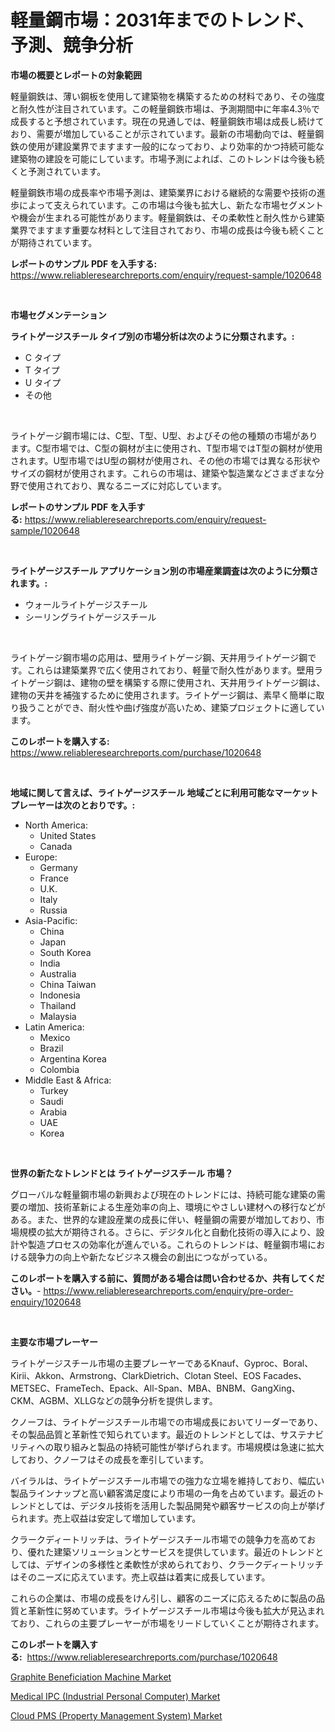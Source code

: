 <p><h1>軽量鋼市場：2031年までのトレンド、予測、競争分析</h1></p><p><strong>市場の概要とレポートの対象範囲</strong></p>
<p><p>軽量鋼鉄は、薄い鋼板を使用して建築物を構築するための材料であり、その強度と耐久性が注目されています。この軽量鋼鉄市場は、予測期間中に年率4.3％で成長すると予想されています。現在の見通しでは、軽量鋼鉄市場は成長し続けており、需要が増加していることが示されています。最新の市場動向では、軽量鋼鉄の使用が建設業界でますます一般的になっており、より効率的かつ持続可能な建築物の建設を可能にしています。市場予測によれば、このトレンドは今後も続くと予測されています。</p><p>軽量鋼鉄市場の成長率や市場予測は、建築業界における継続的な需要や技術の進歩によって支えられています。この市場は今後も拡大し、新たな市場セグメントや機会が生まれる可能性があります。軽量鋼鉄は、その柔軟性と耐久性から建築業界でますます重要な材料として注目されており、市場の成長は今後も続くことが期待されています。</p></p>
<p><strong>レポートのサンプル PDF を入手する:</strong> <a href="https://www.reliableresearchreports.com/enquiry/request-sample/1020648">https://www.reliableresearchreports.com/enquiry/request-sample/1020648</a></p>
<p>&nbsp;</p>
<p><strong>市場セグメンテーション</strong></p>
<p><strong>ライトゲージスチール タイプ別の市場分析は次のように分類されます。:</strong></p>
<p><ul><li>C タイプ</li><li>T タイプ</li><li>U タイプ</li><li>その他</li></ul></p>
<p>&nbsp;</p>
<p><p>ライトゲージ鋼市場には、C型、T型、U型、およびその他の種類の市場があります。C型市場では、C型の鋼材が主に使用され、T型市場ではT型の鋼材が使用されます。U型市場ではU型の鋼材が使用され、その他の市場では異なる形状やサイズの鋼材が使用されます。これらの市場は、建築や製造業などさまざまな分野で使用されており、異なるニーズに対応しています。</p></p>
<p><strong>レポートのサンプル PDF を入手する:</strong>&nbsp;<a href="https://www.reliableresearchreports.com/enquiry/request-sample/1020648">https://www.reliableresearchreports.com/enquiry/request-sample/1020648</a></p>
<p>&nbsp;</p>
<p><strong> ライトゲージスチール アプリケーション別の市場産業調査は次のように分類されます。:</strong></p>
<p><ul><li>ウォールライトゲージスチール</li><li>シーリングライトゲージスチール</li></ul></p>
<p>&nbsp;</p>
<p><p>ライトゲージ鋼市場の応用は、壁用ライトゲージ鋼、天井用ライトゲージ鋼です。これらは建築業界で広く使用されており、軽量で耐久性があります。壁用ライトゲージ鋼は、建物の壁を構築する際に使用され、天井用ライトゲージ鋼は、建物の天井を補強するために使用されます。ライトゲージ鋼は、素早く簡単に取り扱うことができ、耐火性や曲げ強度が高いため、建築プロジェクトに適しています。</p></p>
<p><strong>このレポートを購入する:</strong>&nbsp; <a href="https://www.reliableresearchreports.com/purchase/1020648">https://www.reliableresearchreports.com/purchase/1020648</a></p>
<p>&nbsp;</p>
<p><strong>地域に関して言えば、ライトゲージスチール 地域ごとに利用可能なマーケットプレーヤーは次のとおりです。:</strong></p>
<p><ul>
    <li>
        North America:
        <ul>
            <li>United States</li>
            <li>Canada</li>
        </ul>
    </li>
    <li>
        Europe:
        <ul>
            <li>Germany</li>
            <li>France</li>
            <li>U.K.</li>
            <li>Italy</li>
            <li>Russia</li>
        </ul>
    </li>
    <li>
        Asia-Pacific:
        <ul>
            <li>China</li>
            <li>Japan</li>
            <li>South Korea</li>
            <li>India</li>
            <li>Australia</li>
            <li>China Taiwan</li>
            <li>Indonesia</li>
            <li>Thailand</li>
            <li>Malaysia</li>
        </ul>
    </li>
    <li>
        Latin America:
        <ul>
            <li>Mexico</li>
            <li>Brazil</li>
            <li>Argentina Korea</li>
            <li>Colombia</li>
        </ul>
    </li>
    <li>
        Middle East & Africa:
        <ul>
            <li>Turkey</li>
            <li>Saudi</li>
            <li>Arabia</li>
            <li>UAE</li>
            <li>Korea</li>
        </ul>
    </li>
    </ul></p>
<p>&nbsp;</p>
<p><strong>世界の新たなトレンドとは ライトゲージスチール 市場？</strong></p>
<p><p>グローバルな軽量鋼市場の新興および現在のトレンドには、持続可能な建築の需要の増加、技術革新による生産効率の向上、環境にやさしい建材への移行などがある。また、世界的な建設産業の成長に伴い、軽量鋼の需要が増加しており、市場規模の拡大が期待される。さらに、デジタル化と自動化技術の導入により、設計や製造プロセスの効率化が進んでいる。これらのトレンドは、軽量鋼市場における競争力の向上や新たなビジネス機会の創出につながっている。</p></p>
<p><strong>このレポートを購入する前に、質問がある場合は問い合わせるか、共有してください。</strong>- <a href="https://www.reliableresearchreports.com/enquiry/pre-order-enquiry/1020648">https://www.reliableresearchreports.com/enquiry/pre-order-enquiry/1020648</a></p>
<p>&nbsp;</p>
<p><strong>主要な市場プレーヤー</strong></p>
<p><p>ライトゲージスチール市場の主要プレーヤーであるKnauf、Gyproc、Boral、Kirii、Akkon、Armstrong、ClarkDietrich、Clotan Steel、EOS Facades、METSEC、FrameTech、Epack、All-Span、MBA、BNBM、GangXing、CKM、AGBM、XLLGなどの競争分析を提供します。</p><p>クノーフは、ライトゲージスチール市場での市場成長においてリーダーであり、その製品品質と革新性で知られています。最近のトレンドとしては、サステナビリティへの取り組みと製品の持続可能性が挙げられます。市場規模は急速に拡大しており、クノーフはその成長を牽引しています。</p><p>バイラルは、ライトゲージスチール市場での強力な立場を維持しており、幅広い製品ラインナップと高い顧客満足度により市場の一角を占めています。最近のトレンドとしては、デジタル技術を活用した製品開発や顧客サービスの向上が挙げられます。売上収益は安定して増加しています。</p><p>クラークディートリッチは、ライトゲージスチール市場での競争力を高めており、優れた建築ソリューションとサービスを提供しています。最近のトレンドとしては、デザインの多様性と柔軟性が求められており、クラークディートリッチはそのニーズに応えています。売上収益は着実に成長しています。</p><p>これらの企業は、市場の成長をけん引し、顧客のニーズに応えるために製品の品質と革新性に努めています。ライトゲージスチール市場は今後も拡大が見込まれており、これらの主要プレーヤーが市場をリードしていくことが期待されます。</p></p>
<p><strong>このレポートを購入する:</strong>&nbsp;&nbsp;<a href="https://www.reliableresearchreports.com/purchase/1020648">https://www.reliableresearchreports.com/purchase/1020648</a></p>
<p><p><a href="https://view.publitas.com/reportprime-1/graphite-beneficiation-machine-market-insights-market-players-and-forecast-till-2030/">Graphite Beneficiation Machine Market</a></p><p><a href="https://view.publitas.com/reportprime-1/medical-ipc-industrial-personal-computer-market-size-evaluating-its-market-trends-growth-and-projections-2023-2030/">Medical IPC (Industrial Personal Computer) Market</a></p><p><a href="https://view.publitas.com/reportprime-1/cloud-pms-property-management-system-market-analysis-examines-its-scope-on-growth-opportunities-and-forecasted-trends-spanning-from-2023-to-2030/">Cloud PMS (Property Management System) Market</a></p></p>